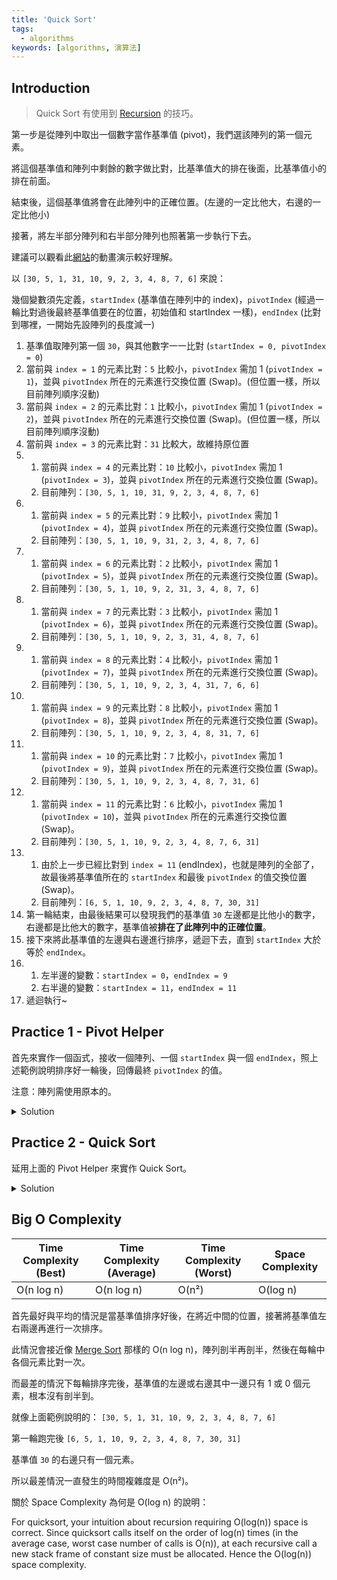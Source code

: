 ```yaml
---
title: 'Quick Sort'
tags:
  - algorithms
keywords: [algorithms, 演算法]
---
```


## Introduction

> Quick Sort 有使用到 [Recursion](./09-recursion.md) 的技巧。

第一步是從陣列中取出一個數字當作基準值 (pivot)，我們選該陣列的第一個元素。

將這個基準值和陣列中剩餘的數字做比對，比基準值大的排在後面，比基準值小的排在前面。

結束後，這個基準值將會在此陣列中的正確位置。(左邊的一定比他大，右邊的一定比他小)

接著，將左半部分陣列和右半部分陣列也照著第一步執行下去。

建議可以觀看此[網站](https://visualgo.net/en/sorting)的動畫演示較好理解。

以 `[30, 5, 1, 31, 10, 9, 2, 3, 4, 8, 7, 6]` 來說：

幾個變數須先定義，`startIndex` (基準值在陣列中的 index)，`pivotIndex` (經過一輪比對過後最終基準值要在的位置，初始值和 startIndex 一樣)，`endIndex` (比對到哪裡，一開始先設陣列的長度減一)

1. 基準值取陣列第一個 `30`，與其他數字一一比對 (`startIndex = 0, pivotIndex = 0`)
2. 當前與 `index = 1` 的元素比對：`5` 比較小，`pivotIndex` 需加 1 (`pivotIndex = 1`)，並與 `pivotIndex` 所在的元素進行交換位置 (Swap)。(但位置一樣，所以目前陣列順序沒動)
3. 當前與 `index = 2` 的元素比對：`1` 比較小，`pivotIndex` 需加 1 (`pivotIndex = 2`)，並與 `pivotIndex` 所在的元素進行交換位置 (Swap)。(但位置一樣，所以目前陣列順序沒動)
4. 當前與 `index = 3` 的元素比對：`31` 比較大，故維持原位置
5.  1. 當前與 `index = 4` 的元素比對：`10` 比較小，`pivotIndex` 需加 1 (`pivotIndex = 3`)，並與 `pivotIndex` 所在的元素進行交換位置 (Swap)。
    2. 目前陣列：`[30, 5, 1, 10, 31, 9, 2, 3, 4, 8, 7, 6]`
6. 1. 當前與 `index = 5` 的元素比對：`9` 比較小，`pivotIndex` 需加 1 (`pivotIndex = 4`)，並與 `pivotIndex` 所在的元素進行交換位置 (Swap)。
    2. 目前陣列：`[30, 5, 1, 10, 9, 31, 2, 3, 4, 8, 7, 6]`
7. 1. 當前與 `index = 6` 的元素比對：`2` 比較小，`pivotIndex` 需加 1 (`pivotIndex = 5`)，並與 `pivotIndex` 所在的元素進行交換位置 (Swap)。
    2. 目前陣列：`[30, 5, 1, 10, 9, 2, 31, 3, 4, 8, 7, 6]`
8. 1. 當前與 `index = 7` 的元素比對：`3` 比較小，`pivotIndex` 需加 1 (`pivotIndex = 6`)，並與 `pivotIndex` 所在的元素進行交換位置 (Swap)。
    2. 目前陣列：`[30, 5, 1, 10, 9, 2, 3, 31, 4, 8, 7, 6]`
9. 1. 當前與 `index = 8` 的元素比對：`4` 比較小，`pivotIndex` 需加 1 (`pivotIndex = 7`)，並與 `pivotIndex` 所在的元素進行交換位置 (Swap)。
    2. 目前陣列：`[30, 5, 1, 10, 9, 2, 3, 4, 31, 7, 6, 6]`
10. 1. 當前與 `index = 9` 的元素比對：`8` 比較小，`pivotIndex` 需加 1 (`pivotIndex = 8`)，並與 `pivotIndex` 所在的元素進行交換位置 (Swap)。
    2. 目前陣列：`[30, 5, 1, 10, 9, 2, 3, 4, 8, 31, 7, 6]`
11. 1. 當前與 `index = 10` 的元素比對：`7` 比較小，`pivotIndex` 需加 1 (`pivotIndex = 9`)，並與 `pivotIndex` 所在的元素進行交換位置 (Swap)。
    2. 目前陣列：`[30, 5, 1, 10, 9, 2, 3, 4, 8, 7, 31, 6]`
12. 1. 當前與 `index = 11` 的元素比對：`6` 比較小，`pivotIndex` 需加 1 (`pivotIndex = 10`)，並與 `pivotIndex` 所在的元素進行交換位置 (Swap)。
    2. 目前陣列：`[30, 5, 1, 10, 9, 2, 3, 4, 8, 7, 6, 31]`
13. 1. 由於上一步已經比對到 `index = 11` (endIndex)，也就是陣列的全部了，故最後將基準值所在的 `startIndex` 和最後 `pivotIndex` 的值交換位置 (Swap)。
    2. 目前陣列：`[6, 5, 1, 10, 9, 2, 3, 4, 8, 7, 30, 31]`
14. 第一輪結束，由最後結果可以發現我們的基準值 `30` 左邊都是比他小的數字，右邊都是比他大的數字，基準值被**排在了此陣列中的正確位置**。
15. 接下來將此基準值的左邊與右邊進行排序，遞迴下去，直到 `startIndex` 大於等於 `endIndex`。
16. 1. 左半邊的變數：`startIndex = 0`，`endIndex = 9`
    2. 右半邊的變數：`startIndex = 11`，`endIndex = 11`
17. 遞迴執行~

## Practice 1 - Pivot Helper

首先來實作一個函式，接收一個陣列、一個 `startIndex` 與一個 `endIndex`，照上述範例說明排序好一輪後，回傳最終 `pivotIndex` 的值。

注意：陣列需使用原本的。

<details>
  <summary>Solution</summary>

  ```js
  function pivotHelper(array, startIndex, endIndex) {
    const swap = (arr, index1, index2) => {
      [arr[index1], arr[index2]] = [arr[index2], arr[index1]]; // ES5 寫法
    };

    let pivot = array[startIndex];
    let pivotIndex = startIndex;

    for (let i = startIndex + 1; i <= endIndex; i++) {
      if (array[i] < pivot) {
        pivotIndex++;
        swap(array, pivotIndex, i);
      }
    }

    swap(array, startIndex, pivotIndex);
    return pivotIndex;
  }
  ```

</details>

## Practice 2 - Quick Sort

延用上面的 Pivot Helper 來實作 Quick Sort。

<details>
  <summary>Solution</summary>

  ```js
  function quickSort(array, startIndex = 0, endIndex = array.length - 1) {
    if (startIndex >= endIndex) return;

    const pivotIndex = pivotHelper(array, startIndex, endIndex);
    quickSort(array, startIndex, pivotIndex - 1);
    quickSort(array, pivotIndex + 1, endIndex);
  }
  ```

  個人一開始的寫法：

  ```js
  function pivotHelper(array, startIndex = 0, endIndex = array.length - 1) {
    if (startIndex >= endIndex) return;

    function swap(array, i, j) {
      const temp = array[i];
      array[i] = array[j];
      array[j] = temp;
    }

    const pivot = array[startIndex];
    let swapIndex = startIndex;

    for (let i = startIndex + 1; i <= endIndex; i++) {
      if (array[i] < pivot) {
        swapIndex++;
        swap(array, swapIndex, i);
      }
    }

    swap(array, startIndex, swapIndex);

    pivotHelper(array, startIndex, swapIndex - 1);
    pivotHelper(array, swapIndex + 1, endIndex);
  }

  function quickSort(array) {
    pivotHelper(array, 0, array.length - 1);
  }
  ```

</details>

## Big O Complexity

| Time Complexity (Best) | Time Complexity (Average) | Time Complexity (Worst) | Space Complexity |
|---|---|---|---|
| O(n log n) | O(n log n) | O(n²) | O(log n) |

首先最好與平均的情況是當基準值排序好後，在將近中間的位置，接著將基準值左右兩邊再進行一次排序。

此情況會接近像 [Merge Sort](./15-merge-sort.md) 那樣的 O(n log n)，陣列剖半再剖半，然後在每輪中各個元素比對一次。

而最差的情況下每輪排序完後，基準值的左邊或右邊其中一邊只有 1 或 0 個元素，根本沒有剖半到。

就像上面範例說明的： `[30, 5, 1, 31, 10, 9, 2, 3, 4, 8, 7, 6]`

第一輪跑完後 `[6, 5, 1, 10, 9, 2, 3, 4, 8, 7, 30, 31]`

基準值 `30` 的右邊只有一個元素。

所以最差情況一直發生的時間複雜度是 O(n²)。


關於 Space Complexity 為何是 O(log n) 的說明：

For quicksort, your intuition about recursion requiring O(log(n)) space is correct. Since quicksort calls itself on the order of log(n) times (in the average case, worst case number of calls is O(n)), at each recursive call a new stack frame of constant size must be allocated. Hence the O(log(n)) space complexity.